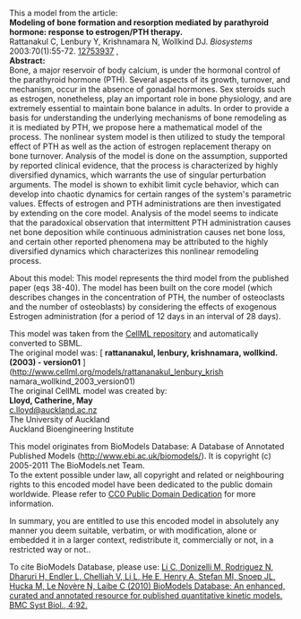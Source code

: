 

This a model from the article:  
**Modeling of bone formation and resorption mediated by parathyroid hormone: response to estrogen/PTH therapy.**   
Rattanakul C, Lenbury Y, Krishnamara N, Wollkind DJ. _Biosystems_
2003:70(1):55-72. [12753937](http://www.ncbi.nlm.nih.gov/pubmed/12753937) ,  
**Abstract:**   
Bone, a major reservoir of body calcium, is under the hormonal control of the
parathyroid hormone (PTH). Several aspects of its growth, turnover, and
mechanism, occur in the absence of gonadal hormones. Sex steroids such as
estrogen, nonetheless, play an important role in bone physiology, and are
extremely essential to maintain bone balance in adults. In order to provide a
basis for understanding the underlying mechanisms of bone remodeling as it is
mediated by PTH, we propose here a mathematical model of the process. The
nonlinear system model is then utilized to study the temporal effect of PTH as
well as the action of estrogen replacement therapy on bone turnover. Analysis
of the model is done on the assumption, supported by reported clinical
evidence, that the process is characterized by highly diversified dynamics,
which warrants the use of singular perturbation arguments. The model is shown
to exhibit limit cycle behavior, which can develop into chaotic dynamics for
certain ranges of the system's parametric values. Effects of estrogen and PTH
administrations are then investigated by extending on the core model. Analysis
of the model seems to indicate that the paradoxical observation that
intermittent PTH administration causes net bone deposition while continuous
administration causes net bone loss, and certain other reported phenomena may
be attributed to the highly diversified dynamics which characterizes this
nonlinear remodeling process.

About this model: This model represents the third model from the published
paper (eqs 38-40). The model has been built on the core model (which describes
changes in the concentration of PTH, the number of osteoclasts and the number
of osteoblasts) by considering the effects of exogenous Estrogen
administration (for a period of 12 days in an interval of 28 days).

This model was taken from the [CellML
repository](http://www.cellml.org/models) and automatically converted to SBML.  
The original model was: [ **rattananakul, lenbury, krishnamara, wollkind.
(2003) - version01** ](http://www.cellml.org/models/rattananakul_lenbury_krish
namara_wollkind_2003_version01)  
The original CellML model was created by:  
**Lloyd, Catherine, May**   
c.lloyd@auckland.ac.nz  
The University of Auckland  
Auckland Bioengineering Institute  

This model originates from BioModels Database: A Database of Annotated
Published Models (http://www.ebi.ac.uk/biomodels/). It is copyright (c)
2005-2011 The BioModels.net Team.  
To the extent possible under law, all copyright and related or neighbouring
rights to this encoded model have been dedicated to the public domain
worldwide. Please refer to [CC0 Public Domain
Dedication](http://creativecommons.org/publicdomain/zero/1.0/) for more
information.

In summary, you are entitled to use this encoded model in absolutely any
manner you deem suitable, verbatim, or with modification, alone or embedded it
in a larger context, redistribute it, commercially or not, in a restricted way
or not..  
  
To cite BioModels Database, please use: [Li C, Donizelli M, Rodriguez N,
Dharuri H, Endler L, Chelliah V, Li L, He E, Henry A, Stefan MI, Snoep JL,
Hucka M, Le Novère N, Laibe C (2010) BioModels Database: An enhanced, curated
and annotated resource for published quantitative kinetic models. BMC Syst
Biol., 4:92.](http://www.ncbi.nlm.nih.gov/pubmed/20587024)

